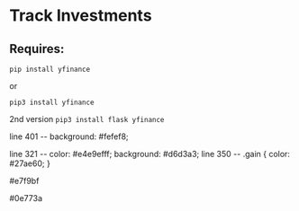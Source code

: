 # Track Investments

## Requires:
`pip install yfinance` 

or

`pip3 install yfinance`

2nd version
`pip3 install flask yfinance`


line 401 --             background: #fefef8;

 line 321 --           color: #e4e9efff;
            background: #d6d3a3;
line 350 --         .gain { color: #27ae60; }



#e7f9bf


#0e773a
